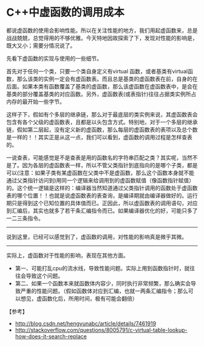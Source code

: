 # C++中虚函数的调用成本

都说虚函数的使用会影响性能。所以在关注性能的地方，我们用起虚函数来，总是战战兢兢，总觉得用的不够优雅。今天特地因故探索了下，发现对性能的影响是，既大又小；需要分情况说了。

先看下虚函数的实现与使用的一些细节。  

首先对于任何一个类，只要一个类自身定义有virtual 函数，或者基类有virtual函数，那么该类的实例一定会有虚函数表。而且总是基类的虚函数表在前，自身的在后面。如果本类有函数覆盖了基类的虚函数，那么该虚函数在虚函数表中，是会在基类的部分覆盖基类的对应函数。另外，虚函数表(或表指针)往往占据类实例所占内存的最开始一些字节。  

这样子下，假如有个多层的继承链，那么对于最底层的类实例来说，其虚函数表会包含有各个父级的虚函数表，且都是以头包含方式。特别地，对于一个多层的继承链，假如第二层起，没有定义新的虚函数，那么每层的虚函数表的表项以及总个数是一样的！！其实正是从这一点，我们可以看到，虚函数的调用过程是怎样查表的。  

一说查表，可能感觉是不是查表是用的函数名的字符串匹配之类？其实呢，当然不是了。因为各层的虚函数表一样，所以不管父类指针到底指向的是哪个子类，都是可以(注意：如果子类有某虚函数在父类中不是虚函数，那么这个函数本身就不能通过父类指针访问到)用同一个逻辑来给调用到的虚函数赋值（像函数指针赋值）的。这个统一逻辑是这样的：编译器当然知道通过父类指针调用的函数处于虚函数表的哪个位置！！也就是说虚函数表的表查询，是编译期就由编译器做好的。运行期只是得到这个已知位置的具体值而已。正因此，所以虚函数表的调用语句，对应到汇编后，其实也就多了若干条汇编指令而已。如果编译器优化的好，可能只多了一二三条指令。

-----

说到这里，已经可以感觉到了，虚函数的调用，对性能的影响真是微乎其微。

-----


实际上，虚函数对于性能的影响，表现在其他方面。  
- 第一、可能打乱cpu的流水线，导致性能问题。实际上用到函数指针时，就往往会导致这个问题。  
- 第二、如果一个函数本来就函数体内容少，同时执行非常频繁，那么确实会导致严重的性能问题。（假如函数体对应到汇编，也就一两条汇编指令；那么可以想见，虚函数化后，所用时间，极有可能会翻倍）

【参考】
- http://blog.csdn.net/hengyunabc/article/details/7461919
- http://stackoverflow.com/questions/8005791/c-virtual-table-lookup-how-does-it-search-replace
